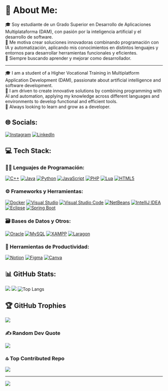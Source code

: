 # 💫 About Me:
🎓 Soy estudiante de un Grado Superior en Desarrollo de Aplicaciones Multiplataforma (DAM), con pasión por la inteligencia artificial y el desarrollo de software.  
🚀 Me motiva crear soluciones innovadoras combinando programación con IA y automatización, aplicando mis conocimientos en distintos lenguajes y entornos para desarrollar herramientas funcionales y eficientes.  
🧠 Siempre buscando aprender y mejorar como desarrollador.

---

🎓 I am a student of a Higher Vocational Training in Multiplatform Application Development (DAM), passionate about artificial intelligence and software development.  
🚀 I am driven to create innovative solutions by combining programming with AI and automation, applying my knowledge across different languages and environments to develop functional and efficient tools.  
🧠 Always looking to learn and grow as a developer.

## 🌐 Socials:
[![Instagram](https://img.shields.io/badge/Instagram-%23E4405F.svg?logo=Instagram&logoColor=white&style=flat&labelColor=E4405F)](https://instagram.com/danielgbrun) 
[![LinkedIn](https://img.shields.io/badge/LinkedIn-%230077B5.svg?logo=linkedin&logoColor=white&style=flat&labelColor=0077B5)](https://www.linkedin.com/in/daniel-garcia-brun-98a54b274)

## 💻 Tech Stack:

### 🧑‍💻 Lenguajes de Programación:
[![C++](https://img.shields.io/badge/c++-%2300599C.svg?style=flat&logo=c%2B%2B&logoColor=white)](https://en.wikipedia.org/wiki/C%2B%2B) 
[![Java](https://img.shields.io/badge/java-%23ED8B00.svg?style=flat&logo=openjdk&logoColor=white)](https://www.java.com) 
[![Python](https://img.shields.io/badge/python-3670A0?style=flat&logo=python&logoColor=ffdd54)](https://www.python.org) 
[![JavaScript](https://img.shields.io/badge/javascript-%23323330.svg?style=flat&logo=javascript&logoColor=%23F7DF1E)](https://developer.mozilla.org/en-US/docs/Web/JavaScript) 
[![PHP](https://img.shields.io/badge/php-%23777BB4.svg?style=flat&logo=php&logoColor=white)](https://www.php.net) 
[![Lua](https://img.shields.io/badge/lua-%232C2D72.svg?style=flat&logo=lua&logoColor=white)](https://www.lua.org) 
[![HTML5](https://img.shields.io/badge/html5-%23E34F26.svg?style=flat&logo=html5&logoColor=white)](https://developer.mozilla.org/en-US/docs/Web/Guide/HTML/HTML5)

### ⚙️ Frameworks y Herramientas:
[![Docker](https://img.shields.io/badge/docker-%230db7ed.svg?style=flat&logo=docker&logoColor=white)](https://www.docker.com) 
[![Visual Studio](https://img.shields.io/badge/Visual_Studio-%23007ACC.svg?style=flat&logo=visual-studio&logoColor=white)](https://visualstudio.microsoft.com) 
[![Visual Studio Code](https://img.shields.io/badge/Visual_Studio_Code-%23007ACC.svg?style=flat&logo=visual-studio-code&logoColor=white)](https://code.visualstudio.com) 
[![NetBeans](https://img.shields.io/badge/NetBeans-%23000000.svg?style=flat&logo=apache-netbeans&logoColor=white)](https://netbeans.apache.org) 
[![IntelliJ IDEA](https://img.shields.io/badge/IntelliJ_IDEA-%23000000.svg?style=flat&logo=intellij-idea&logoColor=white)](https://www.jetbrains.com/idea/) 
[![Eclipse](https://img.shields.io/badge/Eclipse-%23000000.svg?style=flat&logo=eclipse&logoColor=white)](https://www.eclipse.org) 
[![Spring Boot](https://img.shields.io/badge/Spring_Boot-%236DB33F.svg?style=flat&logo=spring-boot&logoColor=white)](https://spring.io/projects/spring-boot)

### 🗃️ Bases de Datos y Otros:
[![Oracle](https://img.shields.io/badge/Oracle-F80000?style=flat&logo=oracle&logoColor=white)](https://www.oracle.com) 
[![MySQL](https://img.shields.io/badge/mysql-4479A1.svg?style=flat&logo=mysql&logoColor=white)](https://www.mysql.com) 
[![XAMPP](https://img.shields.io/badge/XAMPP-%23FF0000.svg?style=flat&logo=XAMPP&logoColor=white)](https://www.apachefriends.org/index.html) 
[![Laragon](https://img.shields.io/badge/Laragon-%230081F0.svg?style=flat&logo=Laragon&logoColor=white)](https://laragon.org)

### 📝 Herramientas de Productividad:
[![Notion](https://img.shields.io/badge/Notion-%23000000.svg?style=flat&logo=notion&logoColor=white)](https://www.notion.so) 
[![Figma](https://img.shields.io/badge/figma-%23F24E1E.svg?style=flat&logo=figma&logoColor=white)](https://www.figma.com) 
[![Canva](https://img.shields.io/badge/Canva-%2300C4CC.svg?style=flat&logo=Canva&logoColor=white)](https://www.canva.com)

## 📊 GitHub Stats:
![](https://github-readme-stats.vercel.app/api?username=DarksAces&theme=dark&hide_border=false&include_all_commits=true&count_private=true)
![](https://nirzak-streak-stats.vercel.app/?user=DarksAces&theme=dark&hide_border=false)
![Top Langs](https://github-readme-stats.vercel.app/api/top-langs/?username=DarksAces&layout=compact&theme=dark&langs_count=20)

## 🏆 GitHub Trophies
![](https://github-profile-trophy.vercel.app/?username=DarksAces&theme=radical&no-frame=false&no-bg=false&margin-w=4)

### ✍️ Random Dev Quote
![](https://quotes-github-readme.vercel.app/api?type=horizontal&theme=radical)

### 🔝 Top Contributed Repo
![](https://github-contributor-stats.vercel.app/api?username=DarksAces&limit=5&theme=dark&combine_all_yearly_contributions=true)

---
[![](https://visitcount.itsvg.in/api?id=DarksAces&icon=0&color=0)](https://visitcount.itsvg.in)


